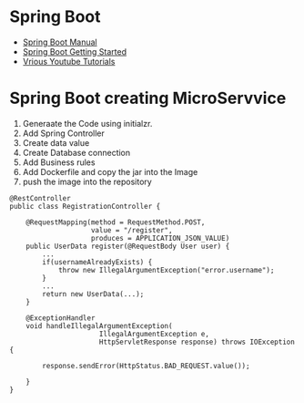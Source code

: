 # Spring Boot

* [Spring Boot Manual](https://docs.spring.io/spring-boot/docs/current/reference/html/)
* [Spring Boot Getting Started](https://spring.io/guides/gs/spring-boot/)
* [Vrious Youtube Tutorials](https://www.youtube.com/channel/UCbz69gWlMmsIn-jiIm6mGfg/videos)

# Spring Boot creating MicroServvice

1. Generaate the Code using initialzr.
2. Add Spring Controller
3. Create data value
4. Create Database connection
5. Add Business rules
6. Add Dockerfile and copy the jar into the Image
7. push the image into the repository

```
@RestController
public class RegistrationController {

    @RequestMapping(method = RequestMethod.POST,
                    value = "/register",
                    produces = APPLICATION_JSON_VALUE)
    public UserData register(@RequestBody User user) {
        ...
        if(usernameAlreadyExists) {
            throw new IllegalArgumentException("error.username");
        }
        ...
        return new UserData(...);
    }

    @ExceptionHandler
    void handleIllegalArgumentException(
                      IllegalArgumentException e,
                      HttpServletResponse response) throws IOException {

        response.sendError(HttpStatus.BAD_REQUEST.value());

    }
}
```
